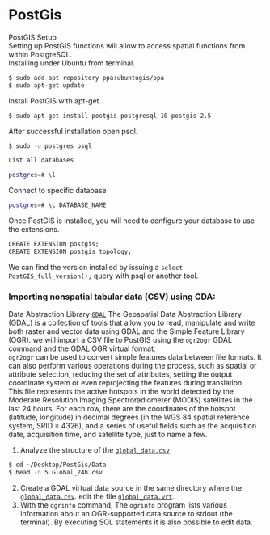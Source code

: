 # PostGis
PostGIS Setup<br /> 
Setting up PostGIS functions will allow to access spatial functions from within PostgreSQL.<br /> 
Installing under Ubuntu from terminal.
```bash
$ sudo add-apt-repository ppa:ubuntugis/ppa
$ sudo apt-get update
```
Install PostGIS with apt-get.
```bash
$ sudo apt-get install postgis postgresql-10-postgis-2.5
```
After successful installation open psql.
```bash
$ sudo -u postgres psql
```
```bash
List all databases
```
```bash
postgres=# \l
```
Connect to specific database
```bash
postgres=# \c DATABASE_NAME
```
Once PostGIS is installed, you will need to configure your database to use the extensions.
```bash
CREATE EXTENSION postgis;
CREATE EXTENSION postgis_topology;
```
We can find the version installed by issuing a `select PostGIS_full_version();` query with psql or another tool.<br /> 
### Importing nonspatial tabular data (CSV) using GDA:<br /> 
Data Abstraction Library [`GDAL`](https://gdal.org/gdal.pdf) The Geospatial Data Abstraction Library (GDAL) is a collection of tools that allow you to read, manipulate and write both raster and vector data using GDAL and the Simple Feature Library (OGR). we will import a CSV file to PostGIS using the `ogr2ogr` GDAL command and the GDAL OGR virtual format. <br /> 
`ogr2ogr` can be used to convert simple features data between file formats. It can also perform various operations during
the process, such as spatial or attribute selection, reducing the set of attributes, setting the output coordinate system or
even reprojecting the features during translation.<br />
This file represents the active hotspots in the world detected by the Moderate Resolution Imaging Spectroradiometer (MODIS) satellites in the last 24 hours. For each row, there are the coordinates of the hotspot (latitude, longitude) in decimal degrees (in the WGS 84 spatial reference system, SRID = 4326), and a series of useful fields such as the acquisition date, acquisition time, and satellite type, just to name a few.

1. Analyze the structure of the [`global_data.csv`](https://github.com/Daham-Mustaf/PostGis/blob/main/Data/global_data.csv)<br />
 ```bash
 $ cd ~/Desktop/PostGis/Data
 $ head -n 5 Global_24h.csv
 ```
 2. Create a GDAL virtual data source in the same directory where the [`global_data.csv`](https://github.com/Daham-Mustaf/PostGis/blob/main/Data/global_data.csv). edit the file [`global_data.vrt`](https://github.com/Daham-Mustaf/PostGis/blob/main/Data/global_data.vrt).<br />
 3. With the `ogrinfo` command, The `ogrinfo` program lists various information about an OGR-supported data source to stdout (the terminal). By
executing SQL statements it is also possible to edit data.

